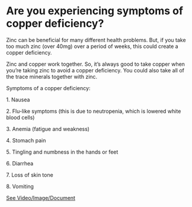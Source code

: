 # Are you experiencing symptoms of copper deficiency?

Zinc can be beneficial for many different health problems. But, if you take too much zinc (over 40mg) over a period of weeks, this could create a copper deficiency.

Zinc and copper work together. So, it’s always good to take copper when you’re taking zinc to avoid a copper deficiency. You could also take all of the trace minerals together with zinc.

Symptoms of a copper deficiency:

1\. Nausea

2\. Flu-like symptoms (this is due to neutropenia, which is lowered white blood cells)

3\. Anemia (fatigue and weakness)

4\. Stomach pain

5\. Tingling and numbness in the hands or feet

6\. Diarrhea

7\. Loss of skin tone

8\. Vomiting

 [See Video/Image/Document](https://hls-player.drberg.com/asset?path=migrated-assets/too-much-zinc-causes-a-copper-deficiency)